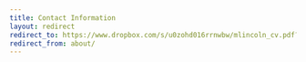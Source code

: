 ```yaml
---
title: Contact Information
layout: redirect
redirect_to: https://www.dropbox.com/s/u0zohd016rrnwbw/mlincoln_cv.pdf?dl=1
redirect_from: about/
---
```

